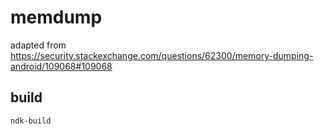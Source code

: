 # memdump


adapted from [https://security.stackexchange.com/questions/62300/memory-dumping-android/109068#109068
](here)

## build

```
ndk-build
```

